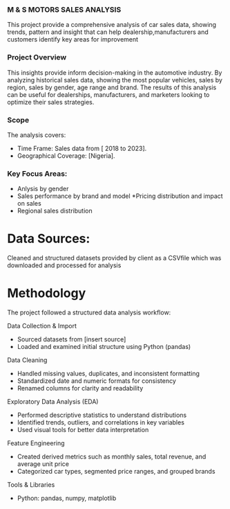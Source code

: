 ### M & S MOTORS SALES ANALYSIS
This project provide a comprehensive analysis of car sales data, showing trends, pattern and insight that can help dealership,manufacturers and customers identify key areas for improvement

### Project Overview

This insights  provide inform decision-making in the automotive industry. By analyzing historical sales data, 
showing the most popular vehicles, sales by region, sales by gender, age range and brand. The results of this analysis can be useful for dealerships, manufacturers, and marketers looking to optimize their sales strategies.

### Scope
The analysis covers:
  * Time Frame: Sales data from [ 2018 to 2023].
  * Geographical Coverage: [Nigeria].

### Key Focus Areas:
  * Anlysis by gender
  * Sales performance by brand and model
  *Pricing distribution and impact on sales
  * Regional sales distribution

# Data Sources:
 Cleaned and structured datasets  provided by client as a CSVfile which was downloaded and processed for analysis

# Methodology

The project followed a structured data analysis workflow:

Data Collection & Import
* Sourced datasets from [insert source]
* Loaded and examined initial structure using Python (pandas)

Data Cleaning
* Handled missing values, duplicates, and inconsistent formatting
* Standardized date and numeric formats for consistency
* Renamed columns for clarity and readability

Exploratory Data Analysis (EDA)
* Performed descriptive statistics to understand distributions
* Identified trends, outliers, and correlations in key variables
* Used visual tools for better data interpretation

Feature Engineering
* Created derived metrics such as monthly sales, total revenue, and average unit price
* Categorized car types, segmented price ranges, and grouped brands

Tools & Libraries
* Python: pandas, numpy, matplotlib




